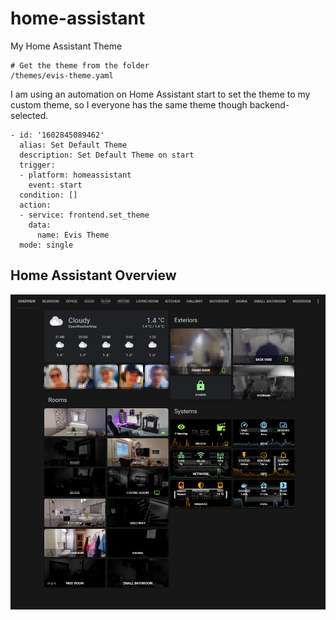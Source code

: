 # home-assistant
My Home Assistant Theme

```
# Get the theme from the folder
/themes/evis-theme.yaml
```

I am using an automation on Home Assistant start to set the theme to my custom theme, so I everyone has the same theme though backend-selected.

```
- id: '1602845089462'
  alias: Set Default Theme
  description: Set Default Theme on start
  trigger:
  - platform: homeassistant
    event: start
  condition: []
  action:
  - service: frontend.set_theme
    data:
      name: Evis Theme
  mode: single
```


## Home Assistant Overview

![HA Overview](/examples/HA-overview-dashboard-3.png)



